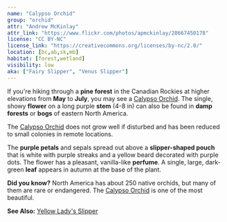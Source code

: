 ```yaml
---
name: "Calypso Orchid"
group: "orchid"
attr: "Andrew McKinlay"
attr_link: "https://www.flickr.com/photos/apmckinlay/28667450178"
license: "CC BY-NC"
license_link: "https://creativecommons.org/licenses/by-nc/2.0/"
location: [bc,ab,sk,mb]
habitat: [forest,wetland]
visibility: low
aka: ["Fairy Slipper", "Venus Slipper"]
---
```

If you're hiking through a **pine forest** in the Canadian Rockies at higher elevations from **May** to **July**, you may see a [Calypso Orchid](/plants/calypso/). The single, showy **flower** on a long purple **stem** (4-8 in) can also be found in **damp forests** or **bogs** of eastern North America.

The [Calypso Orchid](/plants/calypso/) does not grow well if disturbed and has been reduced to small colonies in remote locations.

The **purple petals** and sepals spread out above a **slipper-shaped pouch** that is white with purple streaks and a yellow beard decorated with purple dots. The flower has a pleasant, vanilla-like **perfume**. A single, large, dark-green **leaf** appears in autumn at the base of the plant.

**Did you know?** North America has about 250 native orchids, but many of them are rare or endangered. The [Calypso Orchid](/plants/calypso/) is one of the most beautiful.

<!-- generated, do not edit -->
**See Also:**
[Yellow Lady's Slipper](/plants/yellslip/)
